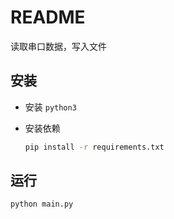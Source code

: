 # README

读取串口数据，写入文件

## 安装

- 安装 `python3`

- 安装依赖

  ```bash
  pip install -r requirements.txt
  ```

## 运行

```bash
python main.py
```
